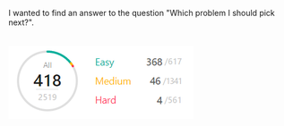 I wanted to find an answer to the question "Which problem I should pick next?".<br><br><br>
![problems image](./ss1.png "Problems")

